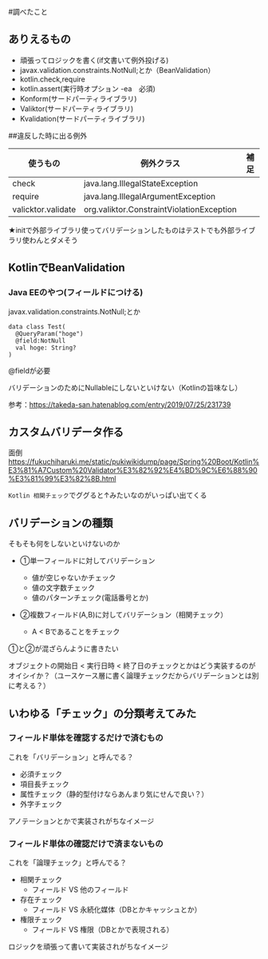 #調べたこと

## ありえるもの
* 頑張ってロジックを書く(if文書いて例外投げる)
* javax.validation.constraints.NotNull;とか（BeanValidation）
* kotlin.check,require
* kotlin.assert(実行時オプション -ea　必須)
* Konform(サードパーティライブラリ)
* Valiktor(サードパーティライブラリ)
* Kvalidation(サードパーティライブラリ)

##違反した時に出る例外

| 使うもの | 例外クラス | 補足 |
| ---- | ---- | ---- |
| check | java.lang.IllegalStateException |  |
| require | java.lang.IllegalArgumentException |  |
| valicktor.validate | org.valiktor.ConstraintViolationException |  |

★initで外部ライブラリ使ってバリデーションしたものはテストでも外部ライブラリ使わんとダメそう

## KotlinでBeanValidation

### Java EEのやつ(フィールドにつける)
javax.validation.constraints.NotNull;とか

```
data class Test(
  @QueryParam("hoge")
  @field:NotNull
  val hoge: String?
)
```
@fieldが必要

バリデーションのためにNullableにしないといけない（Kotlinの旨味なし）

参考：https://takeda-san.hatenablog.com/entry/2019/07/25/231739

## カスタムバリデータ作る

面倒
https://fukuchiharuki.me/static/pukiwikidump/page/Spring%20Boot/Kotlin%E3%81%A7Custom%20Validator%E3%82%92%E4%BD%9C%E6%88%90%E3%81%99%E3%82%8B.html

`Kotlin 相関チェック`でググると↑みたいなのがいっぱい出てくる


## バリデーションの種類
そもそも何をしないといけないのか

* ①単一フィールドに対してバリデーション
    * 値が空じゃないかチェック
    * 値の文字数チェック
    * 値のパターンチェック(電話番号とか)
  
* ②複数フィールド(A,B)に対してバリデーション（相関チェック）
    * A < Bであることをチェック

①と②が混ざらんように書きたい<br>

オブジェクトの開始日 < 実行日時 < 終了日のチェックとかはどう実装するのがオイシイか？（ユースケース層に書く論理チェックだからバリデーションとは別に考える？）

## いわゆる「チェック」の分類考えてみた

### フィールド単体を確認するだけで済むもの

これを「バリデーション」と呼んでる？

* 必須チェック
* 項目長チェック
* 属性チェック（静的型付けならあんまり気にせんで良い？）
* 外字チェック

アノテーションとかで実装されがちなイメージ

### フィールド単体の確認だけで済まないもの

これを「論理チェック」と呼んでる？

* 相関チェック
    * フィールド VS 他のフィールド
* 存在チェック
    * フィールド VS 永続化媒体（DBとかキャッシュとか） 
* 権限チェック
    * フィールド VS 権限（DBとかで表現される）

ロジックを頑張って書いて実装されがちなイメージ